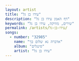 ```yaml
---
layout: artist
title: "עידו בן גל"
description: "דף האמן עידו בן גל"
keywords: "שירים, מוזיקה, עידו בן גל"
permalink: /artists/עידו-בן-גל/
songs:
  - number: "32985"
    name: "אדברה נא שלום בך"
    album: "סינגלים"
    artist: "עידו בן גל"
---
```

